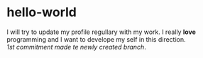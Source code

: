 # hello-world
I will try to update my profile regullary with my work. I really <b>love</b> programming and I want to develope my self in this direction.<br/> 
<i>1st commitment made te newly created branch</i>.
